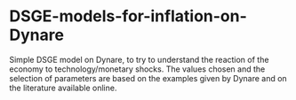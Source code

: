 # DSGE-models-for-inflation-on-Dynare
Simple DSGE model on Dynare, to try to understand the reaction of the economy to technology/monetary shocks.
The values chosen and the selection of parameters are based on the examples given by Dynare and on the literature available online.
